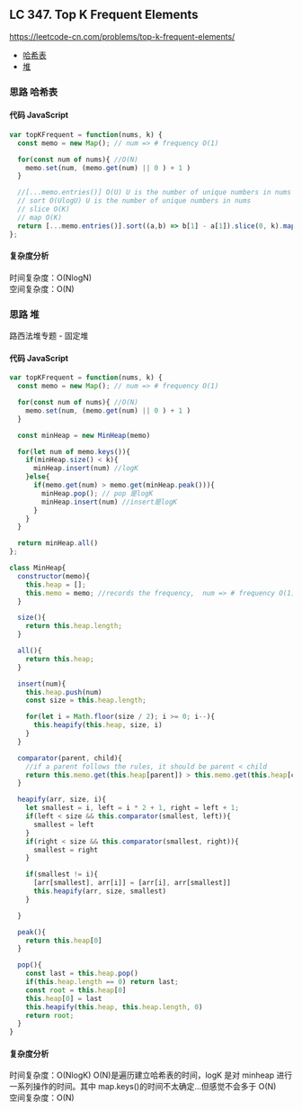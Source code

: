 ## LC 347. Top K Frequent Elements

https://leetcode-cn.com/problems/top-k-frequent-elements/

- [哈希表](#思路-哈希表)
- [堆](#思路-堆)

### 思路 哈希表

#### 代码 JavaScript

```JavaScript
var topKFrequent = function(nums, k) {
  const memo = new Map(); // num => # frequency O(1)

  for(const num of nums){ //O(N)
    memo.set(num, (memo.get(num) || 0 ) + 1 )
  }

  //[...memo.entries()] O(U) U is the number of unique numbers in nums
  // sort O(UlogU) U is the number of unique numbers in nums
  // slice O(K)
  // map O(K)
  return [...memo.entries()].sort((a,b) => b[1] - a[1]).slice(0, k).map((ele) => ele[0])
};

```

#### 复杂度分析

时间复杂度：O(NlogN) </br>
空间复杂度：O(N)

### 思路 堆

路西法堆专题 - 固定堆

#### 代码 JavaScript

```JavaScript
var topKFrequent = function(nums, k) {
  const memo = new Map(); // num => # frequency O(1)

  for(const num of nums){ //O(N)
    memo.set(num, (memo.get(num) || 0 ) + 1 )
  }

  const minHeap = new MinHeap(memo)

  for(let num of memo.keys()){
    if(minHeap.size() < k){
      minHeap.insert(num) //logK
    }else{
      if(memo.get(num) > memo.get(minHeap.peak())){
        minHeap.pop(); // pop 是logK
        minHeap.insert(num) //insert是logK
      }
    }
  }

  return minHeap.all()
};

class MinHeap{
  constructor(memo){
    this.heap = [];
    this.memo = memo; //records the frequency,  num => # frequency O(1)
  }

  size(){
    return this.heap.length;
  }

  all(){
    return this.heap;
  }

  insert(num){
    this.heap.push(num)
    const size = this.heap.length;

    for(let i = Math.floor(size / 2); i >= 0; i--){
      this.heapify(this.heap, size, i)
    }
  }

  comparator(parent, child){
    //if a parent follows the rules, it should be parent < child
    return this.memo.get(this.heap[parent]) > this.memo.get(this.heap[child])
  }

  heapify(arr, size, i){
    let smallest = i, left = i * 2 + 1, right = left + 1;
    if(left < size && this.comparator(smallest, left)){
      smallest = left
    }
    if(right < size && this.comparator(smallest, right)){
      smallest = right
    }

    if(smallest != i){
      [arr[smallest], arr[i]] = [arr[i], arr[smallest]]
      this.heapify(arr, size, smallest)
    }

  }

  peak(){
    return this.heap[0]
  }

  pop(){
    const last = this.heap.pop()
    if(this.heap.length == 0) return last;
    const root = this.heap[0]
    this.heap[0] = last
    this.heapify(this.heap, this.heap.length, 0)
    return root;
  }
}

```

#### 复杂度分析

时间复杂度：O(NlogK) O(N)是遍历建立哈希表的时间，logK 是对 minheap 进行一系列操作的时间。其中 map.keys()的时间不太确定...但感觉不会多于 O(N) </br>
空间复杂度：O(N)
